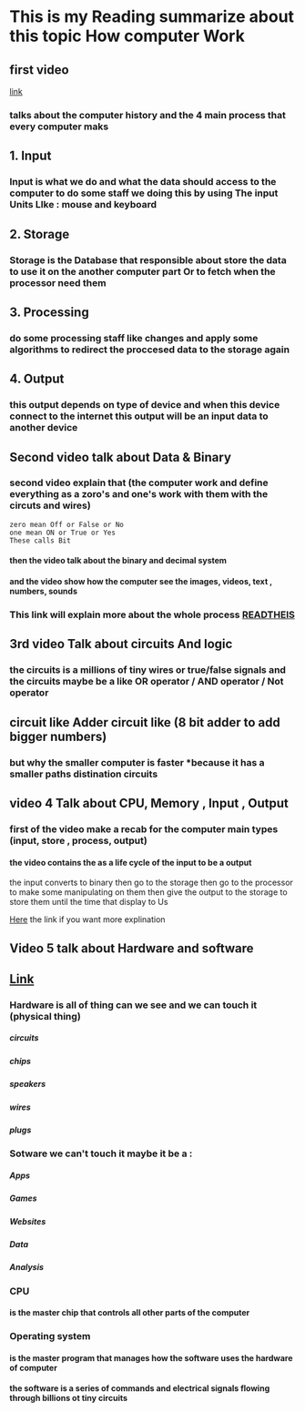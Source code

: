 # This is my Reading summarize about this topic How computer Work

## first video 
[link](https://youtu.be/mCq8-xTH7jA)
### talks about the computer history and the 4 main process that every computer maks

## 1. Input
### Input is what we do and what the data should access to the computer to do some staff we doing this by using The input Units LIke : mouse and keyboard

## 2. Storage
### Storage is the Database that responsible about store the data to use it on the another computer part Or to fetch when the processor need them 

## 3. Processing 
### do some processing staff like changes and apply some algorithms to redirect the proccesed data to the storage again
## 4. Output 
### this output depends on type of device and when this device connect to the internet this output will be an input data to another device 




## Second video talk about Data & Binary
### second video explain that (the computer work and define everything as a zoro's and one's work with them with the circuts and wires) 
    zero mean Off or False or No
    one mean ON or True or Yes
    These calls Bit 
####  then the video talk about the binary and decimal system 
#### and the video show how the computer see the images, videos, text , numbers, sounds
### This link will explain more about the whole process [READTHEIS](https://youtu.be/USCBCmwMCDA)


## 3rd video Talk about circuits And logic
### the circuits is a millions of tiny wires or true/false signals and the circuits maybe be a like OR operator / AND operator / Not operator

## circuit like Adder circuit like (8 bit adder to add bigger numbers)
### but why the smaller computer is faster *because it has a smaller paths distination circuits


## video 4 Talk about CPU, Memory , Input , Output 
### first of the video make a recab for the computer main types (input, store , process, output)
#### the video contains the as a life cycle of the input to be a output 
the input converts to binary then go to the storage then go to the processor to make some manipulating on them then give the output to the storage to store them until the time that display to Us

[Here](https://youtu.be/DKGZlaPlVLY) the link if you want more explination 



## Video 5 talk about Hardware and software 
## [Link](https://youtu.be/xnyFYiK2rSY)
### Hardware is all of thing can we see and we can touch it (physical thing)  
##### circuits
##### chips
##### speakers
##### wires
##### plugs
### Sotware we can't touch it maybe it be a :
##### Apps
##### Games
##### Websites
##### Data
##### Analysis

### CPU 
#### is the master chip that controls all other parts of the computer

### Operating system 
#### is the master program that manages how the software uses the hardware of computer 
#### the software is a series of commands and electrical signals flowing through billions ot tiny circuits


